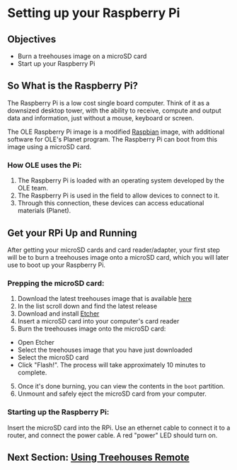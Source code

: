 # Setting up your Raspberry Pi

## Objectives

* Burn a treehouses image on a microSD card
* Start up your Raspberry Pi

## So What is the Raspberry Pi?
The Raspberry Pi is a low cost single board computer.  Think of it as a downsized desktop tower, with the ability to receive, compute and output data and information, just without a mouse, keyboard or screen.

The OLE Raspberry Pi image is a modified [Raspbian](https://www.raspberrypi.org/downloads/raspbian/) image, with additional software for OLE's Planet program.  The Raspberry Pi can boot from this image using a microSD card.

### How OLE uses the Pi:  
1. The Raspberry Pi is loaded with an operating system developed by the OLE team.
2. The Raspberry Pi is used in the field to allow devices to connect to it. 
3. Through this connection, these devices can access educational materials (Planet).

## Get your RPi Up and Running
After getting your microSD cards and card reader/adapter, your first step will be to burn a treehouses image onto a microSD card, which you will later use to boot up your Raspberry Pi.

### Prepping the microSD card:
1. Download the latest treehouses image that is available [here](http://download.treehouses.io)
 1. In the list scroll down and find the latest release
2. Download and install [Etcher](https://etcher.io)
3. Insert a microSD card into your computer's card reader
4. Burn the treehouses image onto the microSD card:
  * Open Etcher
  * Select the treehouses image that you have just downloaded
  * Select the microSD card
  * Click "Flash!".  The process will take approximately 10 minutes to complete.
5. Once it's done burning, you can view the contents in the `boot` partition.
6. Unmount and safely eject the microSD card from your computer. 

### Starting up the Raspberry Pi:
Insert the microSD card into the RPi.  Use an ethernet cable to connect it to a router, and connect the power cable.  A red "power" LED should turn on.

## Next Section: [Using Treehouses Remote](treehouses-remote.md)
